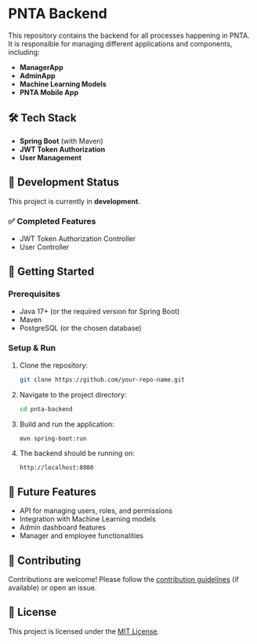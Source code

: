 # PNTA Backend

This repository contains the backend for all processes happening in PNTA. It is responsible for managing different applications and components, including:

- **ManagerApp**
- **AdminApp**
- **Machine Learning Models**
- **PNTA Mobile App**

## 🛠 Tech Stack
- **Spring Boot** (with Maven)
- **JWT Token Authorization**
- **User Management**

## 🚧 Development Status
This project is currently in **development**.

### ✅ Completed Features
- JWT Token Authorization Controller
- User Controller

## 🚀 Getting Started

### Prerequisites
- Java 17+ (or the required version for Spring Boot)
- Maven
- PostgreSQL (or the chosen database)

### Setup & Run
1. Clone the repository:
   ```bash
   git clone https://github.com/your-repo-name.git
   ```
2. Navigate to the project directory:
   ```bash
   cd pnta-backend
   ```
3. Build and run the application:
   ```bash
   mvn spring-boot:run
   ```
4. The backend should be running on:
   ```
   http://localhost:8080
   ```

## 📌 Future Features
- API for managing users, roles, and permissions
- Integration with Machine Learning models
- Admin dashboard features
- Manager and employee functionalities

## 🤝 Contributing
Contributions are welcome! Please follow the [contribution guidelines](CONTRIBUTING.md) (if available) or open an issue.

## 📜 License
This project is licensed under the [MIT License](LICENSE).
